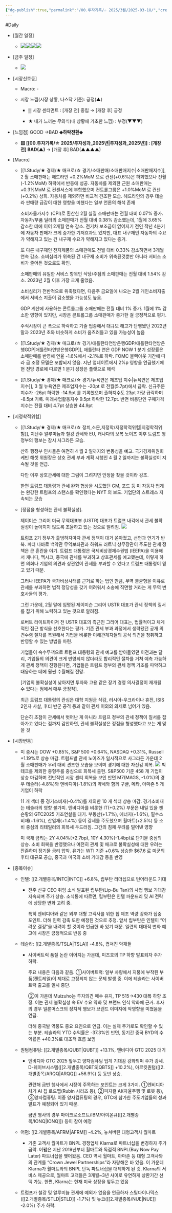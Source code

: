 ```yaml
---
{"dg-publish":true,"permalink":"/00.투자기록/☆ 2025/3월/2025-03-18/","created":"2025-03-18T13:15:04.106+09:00","updated":"2025-06-03T20:07:54.096+09:00"}
---
```


#Daily 


- [월간 일정]
	- ![](/img/user/attachments/Pasted%20image%2020250315091937.png)![](/img/user/attachments/Pasted%20image%2020250227113331.png)![](/img/user/attachments/Pasted%20image%2020250227113408.png)![](/img/user/attachments/Pasted%20image%2020250227113439.png)

- [금주 일정]
	- ![](/img/user/attachments/Pasted%20image%2020250315091926.png)



- [시장신호등]
	- Macro: -
	  
	- 시장 느낌(시장 상황, 나스닥 기준): 긍정(▲)
	  
		- ▒ 시장 센티먼트 : [개장 전] 중립 → [개장 후] 긍정
		  
		- ★ 내가 느끼는 무의식(내 상황에 기초한 느낌) : 부정(▼▼▼)



- [느낌점] GOOD →BAD **◈하락전환◈** 
	  
	- **▨ [[00.투자기록/☆ 2025/투자성과_2025년\|투자성과_2025년]] : [개장 전] BAD(▲)** → [개장 후] BAD(▲▲▲▲) 

 




- [Macro]
	- [[1.Study/★ 경제/★ 매크로/☆ 경기/소매판매/소매판매지수\|소매판매지수]], 2 월 소매판매는 헤드라인 +0.2%MoM 으로 컨센(+0.6%)은 하회했으나 전월(-1.2%MoM) 하락에서 반등에 성공. 자동차를 제외한 근원 소매판매는 +0.3%MoM 로 컨센서스에 부합했으며 컨트롤그룹은 +1.0%MoM 로 컨센(+0.2%) 상회. 자동차를 제외하면 비교적 견조한 모습. 헤드라인의 경우 테슬라 판매량 급감이 대한 영향을 미쳤다는 일부 언론의 해석 존재
	  
	  소비자물가지수 (CPI)로 환산한 2월 실질 소매판매는 전월 대비 0.07% 증가. 자동차/부품 딜러의 소매판매가 전월 대비 0.38% 감소했는데, 1월에 3.65% 감소한 데에 이어 2개월 연속 감소. 전기차 보조금이 없어지기 전인 작년 4분기에 자동차 판매가 크게 증가한 기저효과도 있지만, 대표 내구재인 자동차의 수요가 약해지고 있는 건 내구재 수요가 약해지고 있다는 증거.
	  
	  또 다른 내구재인 전자제품의 소매판매도 전월 대비 0.33% 감소하면서 3개월 연속 감소. 소비심리가 위축된 건 내구재 소비가 위축된것뿐만 아니라 서비스 소비가 줄어든 것으로도 확인.
	  
	  소매판매의 유일한 서비스 항목인 식당/주점의 소매판매는 전월 대비 1.54% 감소. 2023년 2월 이후 가장 크게 줄었음.
	  
	  소비심리가 전반적으로 위축됐다면, 다음주 금요일에 나오는 2월 개인소비지출에서 서비스 지출이 감소했을 가능성도 높음. 
	  
	  GDP 계산에 사용하는 콘트롤그룹 소매판매는 전월 대비 1% 증가. 1월에 1% 감소한 영향이 있지만, 시장은 콘트롤그룹 소매판매가 증가한 걸 긍정적으로 평가.
	  
	  주식시장이 큰 폭으로 하락하고 기술 업종에서 대규모 해고가 단행됐던 2022년 말과 2023년 초와 비슷하게 소비가 움츠러들고 있을 가능성이 높음
	  
	- [[1.Study/★ 경제/★ 매크로/☆ 경기/애틀란타연방은행GDP/애틀란타연방은행GDP\|애틀란타연방은행GDP]], 애틀란타 연은 GDP NOW 1 분기 성장률은 소매판매를 반영해 연율 -1.6%에서 -2.1%로 하락. FOMC 블랙아웃 기간에 따라 금 조정 모델은 포함되지 않음. 지난 업데이트에서 2%p 영향을 언급했기에 현 전망 경로에 따르면 1 분기 성장은 플랫으로 해석
	  
	- [[1.Study/★ 경제/★ 매크로/☆ 경기/뉴욕연은 제조업 지수\|뉴욕연은 제조업 지수]], 3 월 뉴욕연은 제조업지수는 -20pt 로 전월(5.7pt)에서 급락. 신규주문 지수가 -26pt 하락한 -14.9pt 를 기록했으며 출하지수도 23pt 가량 급락하며 -8.5pt 기록. 미래사업활동지수 9.5pt 하락한 12.7pt. 반면 비용단인 구매가격지수는 전월 대비 4.7pt 상승한 44.9pt






- [지정학적위험]
	- [[1.Study/★ 경제/★ 매크로/☆ 정치,소문,지정학/지정학적위험\|지정학적위험]], 지난주 알루미늄과 철강 관세와 EU, 캐나다의 보복 노이즈 이후 트럼프 행정부의 행보는 잠시 사그라든 모습. 
	  
	  산하 행정부 인사들은 여전히 4 월 2 일까지의 변동성을 예고. 국가경제위원회 케빈 해셋 위원장은 상호 관세 부과 계획 시행인 4 월 2 일까지는 불확실성이 지속될 것을 언급. 
	  
	  다만 이후 상호관세에 대한 그림이 그려지면 안정을 찾을 것이라 강조. 
	  
	  한편 트럼프 대통령과 관세 완화 협상을 시도했던 GM, 포드 등 미 자동차 업계는 완강한 트럼프의 스탠스를 확인했다는 NYT 의 보도. 기업단의 스트레스 지속되는 모습
	  
	- [정점을 형성하는 관세 불확실성]. 
	  
	  제이미슨 그리어 미국 무역대표부 (USTR) 대표가 트럼프 내각에서 관세 불확실성이 높아지지 않도록 조율하고 있는 것으로 알려짐. ![](/img/user/attachments/Pasted%20image%2020250318171751.png)
	  
	  트럼프 2기 정부가 출범하자마자 관세 정책이 대거 쏟아졌고, 선언과 연기가 반복. 피터 나바로 백악관 무역보좌관과 하워드 러트닉 상무장관이 주도한 관세 정책은 큰 혼란을 야기. 트럼프 대통령은 국제비상경제수권법 (IEEPA)을 이용해서 캐나다, 멕시코, 중국에 관세를 부과하고 상호관세를 예고했는데, 이렇게 하면 의회나 기업의 의견과 상관없이 관세를 부과할 수 있다고 트럼프 대통령이 믿고 있기 때문. 
	  
	  그러나 IEEPA가 국가비상사태를 근거로 하는 법인 만큼, 무역 불균형을 이유로 관세를 부과하면 법적 정당성을 갖기 어려워서 소송에 직면할 거라는 게 무역 변호사들의 평가. 
	  
	  그런 가운데, 2월 말에 임명된 제이미슨 그리어 USTR 대표가 관세 정책의 질서를 잡기 위해 노력하고 있는 것으로 알려짐. 
	  
	  로버트 라이트하이저 전 USTR 대표의 측근인 그리어 대표는, 법률적이고 체계적인 접근 방식을 선호한다는 평가. 기존 관세 부과 과정에서 생략됐던 공개 의견수렴 절차를 복원해서 기업을 비롯한 이해관계자들의 공식 의견을 청취하고 반영할 수 있는 방법을 마련.
	  
	  기업들이 속수무책으로 트럼프 대통령의 관세 예고를 받아들였던 이전과는 달리, 기업들의 의견이 크게 반영되지 않더라도 합리적인 절차를 거쳐 예측 가능하게 관세 정책이 진행된다면, 기업들은 트럼프 정부의 관세 정책 기조를 파악하고 대응하는 데에 훨씬 수월해질 전망. 
	  
	  [기업의 불확실성이 낮아지면 투자와 고용 같은 장기 경영 의사결정이 재개될 수 있다는 점에서 매우 긍정적]. 
	  
	  최근 트럼프 대통령의 관심은 대학 지원금 삭감, 러시아-우크라이나 휴전, ISIS 2인자 사살, 후티 반군 공격 등과 같이 관세 이외의 의제로 넘어가 있음. 
	  
	  단순히 초점이 관세에서 벗어난 게 아니라 트럼프 정부의 관세 정책이 질서를 잡아가고 있다는 점까지 감안하면, 관세 불확실성은 정점을 형성했다고 보는 게 맞을 것



- [시장변동]
	- 미 증시는 DOW +0.85%, S&P 500 +0.64%, NASDAQ +0.31%, Russell +1.19%로 상승 마감. 트럼프발 관세 노이즈가 일시적으로 사그라든 가운데 2 월 소매판매가 우려 대비 견조한 모습을 보이며 경기에 대한 자신감 회복. 
	  ![](/img/user/attachments/Pasted%20image%2020250318171652.png)
	  빅테크를 제외한 중형주를 중심으로 회복세 출현. S&P500 기준 458 개 기업이 상승 마감하며 전반적인 시장 센티 회복을 보인 반면 M7(MAGS, -1.0%)의 경우 테슬라(-4.8%)와 엔비디아(-1.8%)의 약세와 함께 구글, 메타, 아마존 5 개 기업이 하락 
	  
	  11 개 섹터 중 경기소비재(-0.4%)를 제외한 10 개 섹터 상승 마감. 경기소비재는 테슬라의 영향 불가피. 엔비디아를 비롯한 IT(+0.2%) 부문은 내일 있을 젠슨황의 GTC2025 기조연설을 대기. 부동산(+1.7%), 에너지(+1.6%), 필수소비재(+1.6%), 산업재(+1.4%) 등이 강세를 주도했으며 월마트(+2.5%) 등 소비 중심의 리테일러의 회복세 두드러짐. 그간의 침체 우려를 덜어낸 영향
	  
	  미 국채 금리는 2Y 4.04%(+2.7bp), 10Y 4.30%(-1.4bp)로 단기물 중심의 상승. 소비 회복을 반영했으나 여전히 관세 및 매크로 불확실성에 대한 우려는 잔존하며 장기물 금리 압박. 유가는 WTI 기준 +0.6% 상승한 $67.6 로 미군의 후티 대규모 공습, 중국과 미국의 소비 기대감 등을 반영






- [종목이슈]
	- 인텔: [[2.개별종목/INTC\|INTC]] +6.8%, 립부탄 리더십으로 턴어라운드 기대
		- 전주 신규 CEO 취임 소식 발표된 립부탄(Lip-Bu Tan)의 사업 행보 기대감 지속되며 주가 상승. 소식통에 따르면, 립부탄은 인텔 파운드리 및 AI 전략에 상당한 변화 고려 중. 
		  
		  특히 엔비디아와 같은 외부 대형 고객사를 위한 칩 제조 역량 강화가 집중 포인트. 더해 인력 감축 또한 예정된 것으로 추정. 앞서 립부탄은 인텔이 “어려운 결정”을 내려야 할 것이라 언급한 바 있기 때문. 일련의 대대적 변화 예고에 시장은 긍정적으로 반응 중
		  
	- 테슬라: [[2.개별종목/TSLA\|TSLA]] -4.8%, 겹쳐진 악재들
		- 사이버트럭 품질 논란 이어지는 가운데, 미즈호의 TP 하향 발표되자 주가 하락. 
		  
		  주요 내용은 다음과 같음. ①사이버트럭: 일부 차량에서 지붕에 부착된 부품(캔트레일)이 제대로 고정되지 않는 문제 발생 중. 이에 테슬라는 사이버트럭 출고를 일시 중단. 
		  
		  ②이 가운데 Muizuho는 투자의견 매수 유지, TP $515→$430 대폭 하향 조정. 이는 관세 불확실성 속 EV 수요 약화 및 브랜드 인식 악화에 근거. 후자의 경우 일론머스크의 정치적 행보가 브랜드 이미지에 악영향을 미쳤음을 언급. 
		  
		  더해 중국발 역풍도 중요 요인으로 언급. 이는 실제 주가로도 확인할 수 있는 부분. 테슬라의 YTD 수익률은 -37.3%인 반면, 동기간 중국 BYD의 수익률은 +40.3%로 대조적 흐름 보임
		  
	- 퀀텀컴퓨팅: [[2.개별종목/QUBT\|QUBT]] +13.1%, 엔비디아 GTC 2025 대기
		- 엔비디아 GTC 2025 앞두고 양자컴퓨팅 업계 기대감 강화되며 주가 강세. D-웨이브시스템([[2.개별종목/QBTS\|QBTS]] +10.2%), 아르킷퀀텀([[2.개별종목/ARQQ\|ARQQ]] +56.9%) 등 동반 상승. 
		  
		  관련해 금번 행사에서 시장이 주목하는 포인트는 크게 3가지. ①엔비디아 차기 AI 칩 로드맵(Rubin 시리즈 등), ②피지컬 AI(자율주행 및 로봇 등), ③양자컴퓨팅. 이중 양자컴퓨팅의 경우, GTC에 참가한 주도기업들의 성과 발표가 예정되어 있기 때문. 
		  
		  금번 행사의 경우 마이크로소프트/IBM/아이온큐([[2.개별종목/IONQ\|IONQ]]) 등이 참여 예정
		  
	- 어펌: [[2.개별종목/AFRM\|AFRM]] -4.2%, 놓쳐버린 대형고객사 월마트
		- 기존 고객사 월마트가 BNPL 경쟁업체 Klarna로 파트너십을 변경하자 주가 급락. 어펌은 지난 2019년부터 월마트와 독점적 BNPL(Buy Now Pay Later) 파트너십을 맺어왔음. CEO 역시 월마트, 아마존 등 대형 고객사와의 관계를 “Crown Jewel Partnerships”라 자랑해온 바 있음. 이 가운데 Klarna가 월마트와의 BNPL 단독 파트너십을 대체하게 된 것. Klarna의 서비스 제공으로, 월마트 고객들은 3개월~3년 사이로 유연하게 상환기간 선택 가능. 한편, Klarna는 현재 미국 상장을 앞두고 있음
		  
	- 트럼프가 철강 및 알루미늄 관세에 예외가 없음을 언급하자 스틸다이나믹스([[2.개별종목/STLD\|STLD]] -1.7%) 및 뉴코([[2.개별종목/NUE\|NUE]] -2.0%) 주가 하락.
